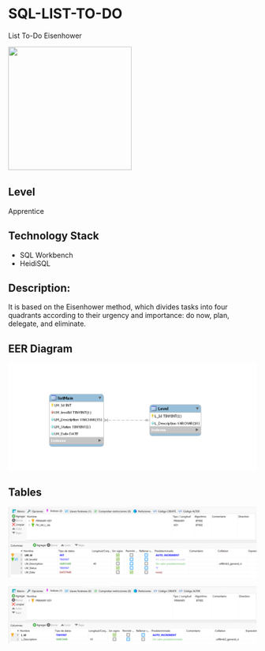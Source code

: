 # SQL-LIST-TO-DO
List To-Do Eisenhower

<img src="https://jpkantor.com/wp-content/uploads/2015/10/Matrix.png" width="250" height="250">

## Level
Apprentice

## Technology Stack
- SQL Workbench
- HeidiSQL

## Description:
It is based on the Eisenhower method, which divides tasks into four quadrants according to their urgency and importance: do now, plan, delegate, and eliminate.

## EER Diagram
![EER schema](https://github.com/juancabrera-r/SQL-LIST-TO-DO/blob/main/schemaEER.png)

## Tables

![listmain](https://github.com/juancabrera-r/SQL-LIST-TO-DO/blob/main/listmain.png)

![level](https://github.com/juancabrera-r/SQL-LIST-TO-DO/blob/main/level.png)
